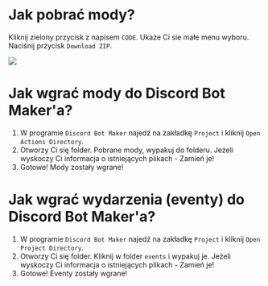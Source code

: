 
# Jak pobrać mody?

Kliknij zielony przycisk z napisem `CODE`. Ukaże Ci sie małe menu wyboru. Naciśnij przycisk `Download ZIP`.

![](https://i.gyazo.com/5a599677a375b2c5bca7e6e54aba2897.gif)

# Jak wgrać mody do Discord Bot Maker'a?

1. W programie `Discord Bot Maker` najedź na zakładkę `Project` i kliknij `Open Actions Directory`.
2. Otworzy Ci się folder. Pobrane mody, wypakuj do folderu. Jeżeli wyskoczy Ci informacja o istniejących plikach - Zamień je!
3. Gotowe! Mody zostały wgrane!

# Jak wgrać wydarzenia (eventy) do Discord Bot Maker'a?

1. W programie `Discord Bot Maker` najedź na zakładkę `Project` i kliknij `Open Project Directory`.
2. Otworzy Ci się folder. Kliknij w folder `events` i wypakuj je. Jeżeli wyskoczy Ci informacja o istniejących plikach - Zamień je!
3. Gotowe! Eventy zostały wgrane!

